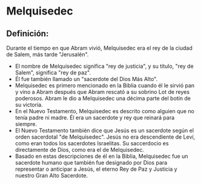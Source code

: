 # Melquisedec

## Definición: 

Durante el tiempo en que Abram vivió, Melquisedec era el rey de la ciudad de Salem, más tarde "Jerusalén".

* El nombre de Melquisedec significa "rey de justicia", y su título, "rey de Salem", significa "rey de paz".
* Él fue también llamado un "sacerdote del Dios Más Alto".
* Melquisedec es primero mencionado en la Biblia cuando él le sirvió pan y vino a Abram después que Abram rescató a su sobrino Lot de reyes poderosos. Abram le dio a Melquisedec una décima parte del botín de su victoria.
* En el Nuevo Testamento, Melquisedec es descrito como alguien que no tenía padre ni madre. Él era un sacerdote y rey que reinará para siempre.
* El Nuevo Testamento también dice que Jesús es un sacerdote según el orden sacerdotal "de Melquisedec". Jesús no era descendiente de Leví, como eran todos los sacerdotes Israelitas. Su saccerdocio es directamente de Dios, como era el de Melquisedec.
* Basado en estas descripciones de él en la Biblia, Melquisedec fue un sacerdote humano que también fue designado por Dios para representar o anticipar a Jesús, el eterno Rey de Paz y Justicia y nuestro Gran Alto Sacerdote.

